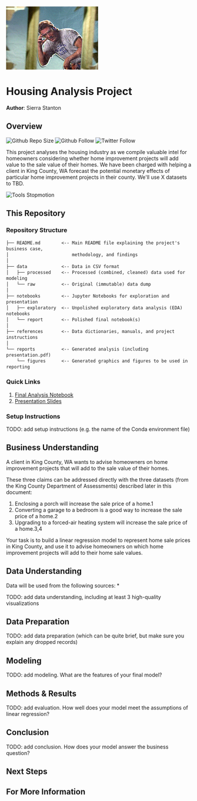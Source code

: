 ![Home Improvement](/images/90s-home-improvement-tim-allen-8Rf3xSwC1R39u.gif)

# Housing Analysis Project

**Author**: Sierra Stanton

## Overview
![Github Repo Size](https://img.shields.io/github/repo-size/sierrafromcalifornia/Film-Analysis-Project?style=social)
![Github Follow](https://img.shields.io/github/followers/sierrafromcalifornia?style=social)
![Twitter Follow](https://img.shields.io/twitter/follow/sierrastanton?style=social)

This project analyses the housing industry as we compile valuable intel for homeowners considering whether home improvement projects will add value to the sale value of their homes. We have been charged with helping a client in King County, WA forecast the potential monetary effects of particular home improvement projects in their county. We'll use X datasets to TBD.

![Tools Stopmotion](images/animation-stopmotion-tools-3oKIPqsXYcdjcBcXL2.gif)


## This Repository

### Repository Structure

```
├── README.md        <-- Main README file explaining the project's business case,
│                        methodology, and findings
│
├── data             <-- Data in CSV format
│   ├── processed    <-- Processed (combined, cleaned) data used for modeling
│   └── raw          <-- Original (immutable) data dump
│
├── notebooks        <-- Jupyter Notebooks for exploration and presentation
│   ├── exploratory  <-- Unpolished exploratory data analysis (EDA) notebooks
│   └── report       <-- Polished final notebook(s)
│
├── references       <-- Data dictionaries, manuals, and project instructions
│
└── reports          <-- Generated analysis (including presentation.pdf)
    └── figures      <-- Generated graphics and figures to be used in reporting
```

### Quick Links

1. [Final Analysis Notebook](notebooks/exploratory/final_notebook.ipynb)
2. [Presentation Slides](reports/presentation.pdf)

### Setup Instructions

TODO: add setup instructions (e.g. the name of the Conda environment file)

## Business Understanding

A client in King County, WA wants to advise homeowners on home improvement projects that will add to the sale value of their homes.

These three claims can be addressed directly with the three datasets (from the King County Department of Assessments) described later in this document:

1. Enclosing a porch will increase the sale price of a home.1
2. Converting a garage to a bedroom is a good way to increase the sale price of a home.2
3. Upgrading to a forced-air heating system will increase the sale price of a home.3,4

Your task is to build a linear regression model to represent home sale prices in King County, and use it to advise homeowners on which home improvement projects will add to their home sale values.

## Data Understanding

Data will be used from the following sources:
*

TODO: add data understanding, including at least 3 high-quality visualizations

## Data Preparation

TODO: add data preparation (which can be quite brief, but make sure you explain any dropped records)

## Modeling

TODO: add modeling.  What are the features of your final model?

## Methods & Results

TODO: add evaluation.  How well does your model meet the assumptions of linear regression?

## Conclusion

TODO: add conclusion.  How does your model answer the business question?

## Next Steps

## For More Information
